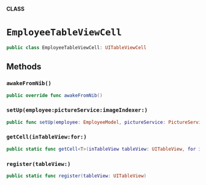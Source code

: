 **CLASS**

# `EmployeeTableViewCell`

```swift
public class EmployeeTableViewCell: UITableViewCell
```

## Methods
### `awakeFromNib()`

```swift
public override func awakeFromNib()
```

### `setUp(employee:pictureService:imageIndexer:)`

```swift
public func setUp(employee: EmployeeModel, pictureService: PictureService, imageIndexer: SpotlightContactIndexer)
```

### `getCell(inTableView:for:)`

```swift
public static func getCell<T>(inTableView tableView: UITableView, for indexPath: IndexPath) -> T?
```

### `register(tableView:)`

```swift
public static func register(tableView: UITableView)
```
